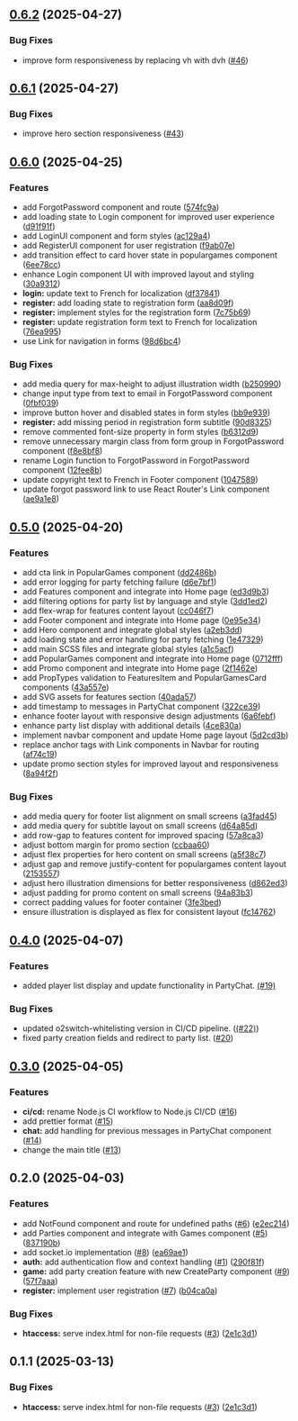## [0.6.2](https://github.com/Shuudy/disgame-client/compare/v0.6.1...v0.6.2) (2025-04-27)

### Bug Fixes

* improve form responsiveness by replacing vh with dvh ([#46](https://github.com/Shuudy/disgame-client/pull/46))

## [0.6.1](https://github.com/Shuudy/disgame-client/compare/v0.6.0...v0.6.1) (2025-04-27)

### Bug Fixes

* improve hero section responsiveness ([#43](https://github.com/Shuudy/disgame-client/pull/43))

## [0.6.0](https://github.com/Shuudy/disgame-client/compare/v0.5.0...v0.6.0) (2025-04-25)

### Features

* add ForgotPassword component and route ([574fc9a](https://github.com/Shuudy/disgame-client/commit/574fc9aa8735e6eba3d039873b1933ec641af850))
* add loading state to Login component for improved user experience ([d91f91f](https://github.com/Shuudy/disgame-client/commit/d91f91f4e39a95de87539aa4762406403dc894c8))
* add LoginUI component and form styles ([ac129a4](https://github.com/Shuudy/disgame-client/commit/ac129a4f525e4fad6dedb8328ca8b186096a4384))
* add RegisterUI component for user registration ([f9ab07e](https://github.com/Shuudy/disgame-client/commit/f9ab07e7f15e9b8974ee1ae7748873a75abe791b))
* add transition effect to card hover state in populargames component ([6ee78cc](https://github.com/Shuudy/disgame-client/commit/6ee78cc05c4659cfc330bcf1418ea9c878de9239))
* enhance Login component UI with improved layout and styling ([30a9312](https://github.com/Shuudy/disgame-client/commit/30a9312d0c3d6b4838c581611bdb365fa04e023f))
* **login:** update text to French for localization ([df37841](https://github.com/Shuudy/disgame-client/commit/df378413abda93dc81e0e144002c5c11dc24f883))
* **register:** add loading state to registration form ([aa8d09f](https://github.com/Shuudy/disgame-client/commit/aa8d09f9d856d1f1bf1cc7e009d2559557be37e4))
* **register:** implement styles for the registration form ([7c75b69](https://github.com/Shuudy/disgame-client/commit/7c75b697afc2327dbf6e7a3e7a6047b9e421ec2b))
* **register:** update registration form text to French for localization ([76ea995](https://github.com/Shuudy/disgame-client/commit/76ea995b36d399b6a279970670fba6a7b14b1565))
* use Link for navigation in forms ([98d6bc4](https://github.com/Shuudy/disgame-client/commit/98d6bc4b4b28547648870e043dc0f1fd313f294e))

### Bug Fixes

* add media query for max-height to adjust illustration width ([b250990](https://github.com/Shuudy/disgame-client/commit/b2509909b0006f0eddb0bef7ddd370e8ebed361f))
* change input type from text to email in ForgotPassword component ([0fbf039](https://github.com/Shuudy/disgame-client/commit/0fbf0399a4af7cea2a2aa988d4fcc670341f4e03))
* improve button hover and disabled states in form styles ([bb9e939](https://github.com/Shuudy/disgame-client/commit/bb9e939b2f7e19a934a7d7715ef73f19e3d13d92))
* **register:** add missing period in registration form subtitle ([90d8325](https://github.com/Shuudy/disgame-client/commit/90d832505de659d005cec88f532c283fa3861f73))
* remove commented font-size property in form styles ([b6312d9](https://github.com/Shuudy/disgame-client/commit/b6312d909c8ba4d2e0ba0caf996695d8dd1b9284))
* remove unnecessary margin class from form group in ForgotPassword component ([f8e8bf8](https://github.com/Shuudy/disgame-client/commit/f8e8bf8a37ffc7106481214efa4c6e4d7ffb223d))
* rename Login function to ForgotPassword in ForgotPassword component ([12fee8b](https://github.com/Shuudy/disgame-client/commit/12fee8b0c371ce78ec294c95a3846a711aeb1d05))
* update copyright text to French in Footer component ([1047589](https://github.com/Shuudy/disgame-client/commit/1047589cfd15b53e9efa74b9a97c3b6d42f26517))
* update forgot password link to use React Router's Link component ([ae9a1e8](https://github.com/Shuudy/disgame-client/commit/ae9a1e89dc3af1f716691006f947ff777bb2f7eb))

## [0.5.0](https://github.com/Shuudy/disgame-client/compare/v0.4.0...v0.5.0) (2025-04-20)

### Features

* add cta link in PopularGames component ([dd2486b](https://github.com/Shuudy/disgame-client/commit/dd2486bd394b2cd608c14d131dba3362427ac58a))
* add error logging for party fetching failure ([d6e7bf1](https://github.com/Shuudy/disgame-client/commit/d6e7bf1db34ad3fe806019a7dae330df9489c1f3))
* add Features component and integrate into Home page ([ed3d9b3](https://github.com/Shuudy/disgame-client/commit/ed3d9b3cb1b06e76967a69e2440ad6ad6729078f))
* add filtering options for party list by language and style ([3dd1ed2](https://github.com/Shuudy/disgame-client/commit/3dd1ed272c6669e3b3a280bda5e10ba86e88da12))
* add flex-wrap for features content layout ([cc046f7](https://github.com/Shuudy/disgame-client/commit/cc046f71bd7baaa08bbb02926f85d3f67da89f7e))
* add Footer component and integrate into Home page ([0e95e34](https://github.com/Shuudy/disgame-client/commit/0e95e344853e00848a80eb5f937a698d012525a1))
* add Hero component and integrate global styles ([a2eb3dd](https://github.com/Shuudy/disgame-client/commit/a2eb3ddf1cebbd80e3c3fb3a30453d81daec951a))
* add loading state and error handling for party fetching ([1e47329](https://github.com/Shuudy/disgame-client/commit/1e473298e7a1bfd3da4e6623adecf48928e56a5e))
* add main SCSS files and integrate global styles ([a1c5acf](https://github.com/Shuudy/disgame-client/commit/a1c5acf834ed92929068bee7abc3bdbb253bd709))
* add PopularGames component and integrate into Home page ([0712fff](https://github.com/Shuudy/disgame-client/commit/0712fffb55ac55f95852b9ca4204143041e962e1))
* add Promo component and integrate into Home page ([2f1462e](https://github.com/Shuudy/disgame-client/commit/2f1462e64eca160a207efaccceb2300fabc7e4cf))
* add PropTypes validation to FeaturesItem and PopularGamesCard components ([43a557e](https://github.com/Shuudy/disgame-client/commit/43a557e0345d895297fb8752b8ab80028087360a))
* add SVG assets for features section ([40ada57](https://github.com/Shuudy/disgame-client/commit/40ada575f37ce399a55521c0644c72a6786b7961))
* add timestamp to messages in PartyChat component ([322ce39](https://github.com/Shuudy/disgame-client/commit/322ce3907b0d62f1a8c114f4f335acd7d38b21db))
* enhance footer layout with responsive design adjustments ([6a6febf](https://github.com/Shuudy/disgame-client/commit/6a6febf500b7c6e368fb7e270565d2ea3397dab0))
* enhance party list display with additional details ([4ce830a](https://github.com/Shuudy/disgame-client/commit/4ce830ab987f287b3f9adda44092ec3a3cd0338c))
* implement navbar component and update Home page layout ([5d2cd3b](https://github.com/Shuudy/disgame-client/commit/5d2cd3b209e76439b08f0e0f6d861b5b42ed49c0))
* replace anchor tags with Link components in Navbar for routing ([af74c19](https://github.com/Shuudy/disgame-client/commit/af74c19eaa4da3cde1c74b14b3794025e06177a4))
* update promo section styles for improved layout and responsiveness ([8a94f2f](https://github.com/Shuudy/disgame-client/commit/8a94f2f125c5729a42c8dea1369f63ba802949c3))

### Bug Fixes

* add media query for footer list alignment on small screens ([a3fad45](https://github.com/Shuudy/disgame-client/commit/a3fad45e33406a70510d19e0fcb7d0b61aa3ae9f))
* add media query for subtitle layout on small screens ([d64a85d](https://github.com/Shuudy/disgame-client/commit/d64a85d341bbb9a427f2378a40ee701f0cf2131b))
* add row-gap to features content for improved spacing ([57a8ca3](https://github.com/Shuudy/disgame-client/commit/57a8ca37b527ff8d65af52bae019c786beca075b))
* adjust bottom margin for promo section ([ccbaa60](https://github.com/Shuudy/disgame-client/commit/ccbaa6081d9f5291f6a440117fb1320bcffe5cd5))
* adjust flex properties for hero content on small screens ([a5f38c7](https://github.com/Shuudy/disgame-client/commit/a5f38c7449e4b8483102b533dfd87da177d36ae4))
* adjust gap and remove justify-content for populargames content layout ([2153557](https://github.com/Shuudy/disgame-client/commit/2153557171be590b5de02c0136f4657f759c67c4))
* adjust hero illustration dimensions for better responsiveness ([d862ed3](https://github.com/Shuudy/disgame-client/commit/d862ed3bfb5337dd9dc80a2679d7f16ef6d33c4e))
* adjust padding for promo content on small screens ([94a83b3](https://github.com/Shuudy/disgame-client/commit/94a83b32ac10d8176c093528e0e37aee79fa7d25))
* correct padding values for footer container ([3fe3bed](https://github.com/Shuudy/disgame-client/commit/3fe3bed1316dbcf0c6658fbe9ebc956b957733d8))
* ensure illustration is displayed as flex for consistent layout ([fc14762](https://github.com/Shuudy/disgame-client/commit/fc1476258666215e5dcae8100952167f239d57d6))
## [0.4.0](https://github.com/Shuudy/disgame-server/compare/v0.3.0...v0.4.0) (2025-04-07)

### Features
- added player list display and update functionality in PartyChat. [(#19)](https://github.com/Shuudy/disgame-client/pull/19)

### Bug Fixes
- updated o2switch-whitelisting version in CI/CD pipeline. ([(#22)](https://github.com/Shuudy/disgame-client/pull/22))
- fixed party creation fields and redirect to party list. ([#20](https://github.com/Shuudy/disgame-client/pull/20))

## [0.3.0](https://github.com/Shuudy/disgame-server/compare/v0.2.0...v0.3.0) (2025-04-05)

### Features

* **ci/cd:** rename Node.js CI workflow to Node.js CI/CD ([#16](https://github.com/Shuudy/disgame-server/issues/16))
* add prettier format ([#15](https://github.com/Shuudy/disgame-server/issues/15))
* **chat:** add handling for previous messages in PartyChat component ([#14](https://github.com/Shuudy/disgame-server/issues/14))
* change the main title ([#13](https://github.com/Shuudy/disgame-server/issues/13))

## 0.2.0 (2025-04-03)

### Features

* add NotFound component and route for undefined paths ([#6](https://github.com/Shuudy/disgame-client/issues/6)) ([e2ec214](https://github.com/Shuudy/disgame-client/commit/e2ec2143adea1fb51268356657e1bbbe2e449883))
* add Parties component and integrate with Games component ([#5](https://github.com/Shuudy/disgame-client/issues/5)) ([837190b](https://github.com/Shuudy/disgame-client/commit/837190b3b757ec107016be55caacb30eba6ca75a))
* add socket.io implementation ([#8](https://github.com/Shuudy/disgame-client/issues/8)) ([ea69ae1](https://github.com/Shuudy/disgame-client/commit/ea69ae19a712f6f25c71ffe5503e42d21fa87342))
* **auth:** add authentication flow and context handling ([#1](https://github.com/Shuudy/disgame-client/issues/1)) ([290f81f](https://github.com/Shuudy/disgame-client/commit/290f81f17e060c70c1e3c8a23f0be86ea9c7a37f))
* **game:** add party creation feature with new CreateParty component ([#9](https://github.com/Shuudy/disgame-client/issues/9)) ([57f7aaa](https://github.com/Shuudy/disgame-client/commit/57f7aaa819f19efc9e1ddcf9e474622cd06cee0e))
* **register:** implement user registration ([#7](https://github.com/Shuudy/disgame-client/issues/7)) ([b04ca0a](https://github.com/Shuudy/disgame-client/commit/b04ca0a4e5fa4168aca2ca744c0b1634a2f391a9))

### Bug Fixes

* **htaccess:** serve index.html for non-file requests ([#3](https://github.com/Shuudy/disgame-client/issues/3)) ([2e1c3d1](https://github.com/Shuudy/disgame-client/commit/2e1c3d1a9e5fc78db2ad03598e890a66a6442dbe))
## 0.1.1 (2025-03-13)

### Bug Fixes

* **htaccess:** serve index.html for non-file requests ([#3](https://github.com/Shuudy/disgame-client/issues/3)) ([2e1c3d1](https://github.com/Shuudy/disgame-client/commit/2e1c3d1a9e5fc78db2ad03598e890a66a6442dbe))